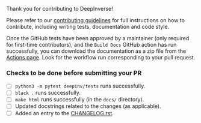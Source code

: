 
Thank you for contributing to DeepInverse!

Please refer to our [contributing guidelines](https://deepinv.github.io/deepinv/contributing.html) for full instructions on how to contribute, including writing tests, documentation and code style.

Once the GitHub tests have been approved by a maintainer (only required for first-time contributors), and the `Build Docs` GitHub action
has run successfully, you can download the documentation as a zip file from the [Actions page](https://github.com/deepinv/deepinv/actions/workflows/documentation.yml). Look for the workflow run corresponding to your pull request.


### Checks to be done before submitting your PR

- [ ] `python3 -m pytest deepinv/tests` runs successfully.
- [ ] `black .` runs successfully.
- [ ] `make html` runs successfully (in the `docs/` directory).
- [ ] Updated docstrings related to the changes (as applicable).
- [ ] Added an entry to the [CHANGELOG.rst](../CHANGELOG.rst).

